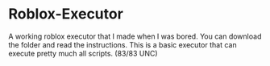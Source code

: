 # Roblox-Executor
A working roblox executor that I made when I was bored. You can download the folder and read the instructions. This is a basic executor that can execute pretty much all scripts. (83/83 UNC)
